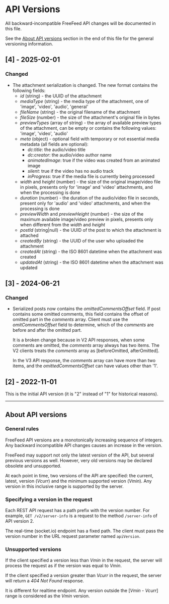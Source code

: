 # API Versions

All backward-incompatible FreeFeed API changes will be documented in this file.

See the [About API versions](#about-api-versions) section in the end of this
file for the general versioning information.

## [4] - 2025-02-01
### Changed
- The attachment serialization is changed. The new format contains the following
  fields:
  - _id_ (string) - the UUID of the attachment
  - _mediaType_ (string) - the media type of the attachment, one of 'image',
    'video', 'audio', 'general'
  - _fileName_ (string) - the original filename of the attachment
  - _fileSize_ (number) - the size of the attachment's original file in bytes
  - _previewTypes_ (array of string) - the array of available preview types of
    the attachment, can be empty or contains the following values: 'image',
    'video', 'audio'
  - _meta_ (object) - optional field with temporary or not essential media
    metadata (all fields are optional):
    - _dc:title_: the audio/video title
    - _dc:creator_: the audio/video author name
    - _animatedImage_: true if the video was created from an animated image
    - _silent_: true if the video has no audio track
    - _inProgress_: true if the media file is currently being processed
  - _width_ and _height_ (number) - the size of the original image/video file in
    pixels, presents only for 'image' and 'video' attachments, and when the
    processing is done
  - _duration_ (number) - the duration of the audio/video file in seconds,
    present only for 'audio' and 'video' attachments, and when the processing is
    done
  - _previewWidth_ and _previewHeight_ (number) - the size of the maximum
    available image/video preview in pixels, presents only when different from
    the _width_ and _height_
  - _postId_ (string|null) - the UUID of the post to which the attachment is
    attached
  - _createdBy_ (string) - the UUID of the user who uploaded the attachment
  - _createdAt_ (string) - the ISO 8601 datetime when the attachment was created
  - _updatedAt_ (string) - the ISO 8601 datetime when the attachment was updated

## [3] - 2024-06-21

### Changed
- Serialized posts now contains the _omittedCommentsOffset_ field. If post
  contains some omitted comments, this field contains the offset of omitted part
  in the _comments_ array. Client must use the _omitCommentsOffset_ field to
  determine, which of the _comments_ are before and after the omitted part.

  It is a broken change because in V2 API responses, when some comments are
  omitted, the _comments_ array always has two items. The V2 clients treats the
  _comments_ array as [beforeOmitted, afterOmitted].

  In the V3 API response, the _comments_ array can have more than two items, and
  the _omittedCommentsOffset_ can have values other than '1'.

## [2] - 2022-11-01

This is the initial API version (it is "2" instead of "1" for historical
reasons).

---

## About API versions

### General rules

FreeFeed API versions are a monotonically increasing sequence of integers. Any
backward incompatible API changes causes an increase in the version.

FreeFeed may support not only the latest version of the API, but several
previous versions as well. However, very old versions may be declared obsolete
and unsupported.

At each point in time, two versions of the API are specified: the current,
latest, version (*Vcurr*) and the minimum supported version (*Vmin*). Any
version in this inclusive range is supported by the server.

### Specifying a version in the request

Each REST API request has a path prefix with the version number. For example,
`GET /v2/server-info` is a request to the method `/server-info` of API version
2.

The real-time (socket.io) endpoint has a fixed path. The client must pass the
version number in the URL request parameter named `apiVersion`.

### Unsupported versions

If the client specified a version less than *Vmin* in the request, the server
will process the request as if the version was equal to *Vmin*.

If the client specified a version greater than *Vcurr* in the request, the
server will return a *404 Not Found* response.

It is different for realtime endpoint. Any version outside the [*Vmin* -
*Vcurr*] range is considered as the *Vmin* version.